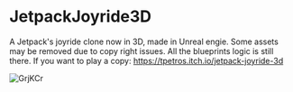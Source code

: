 # JetpackJoyride3D
A Jetpack's joyride clone now in 3D, made in Unreal engie. Some assets may be removed due to copy right issues. All the blueprints logic is still there. If you want to play a copy: https://tpetros.itch.io/jetpack-joyride-3d

![GrjKCr](https://github.com/TsokasGit/JetpackJoyride3D/assets/43913088/12f77b44-8ec8-4cb0-8ec9-0977cef4fae6)

